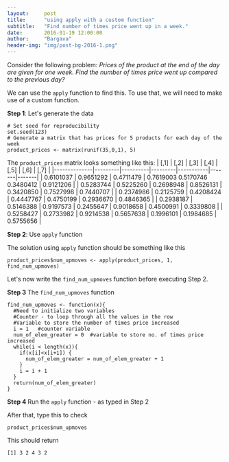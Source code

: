 ```yaml
---
layout:     post
title:      "using apply with a custom function"
subtitle:   "Find number of times price went up in a week."
date:       2016-01-19 12:00:00
author:     "Bargava"
header-img: "img/post-bg-2016-1.png"
---
```


Consider the following problem: *Prices of the product at the end of the day are given for one week. Find the number of times price went up compared to the previous day?*

We can use the `apply` function to find this. To use that, we will need to make use of a custom function. 

**Step 1**: Let's generate the data

	# Set seed for reproducibility
    set.seed(123)
    # Generate a matrix that has prices for 5 products for each day of the week
    product_prices <- matrix(runif(35,0,1), 5)
   
The `product_prices` matrix looks something like this:
 |        [,1]  |    [,2] |     [,3] | [,4]  |    [,5]   |   [,6] | [,7] |
 |--------------|---------|----------|---------|-----------|-------|-------|
| 0.6101037 | 0.9651292 | 0.4711479 | 0.7619003 0.5170746 0.3480412 | 0.9121206 |
| 0.5283744 | 0.5225260 | 0.2698948 | 0.8526131 | 0.3420850 | 0.7527998 | 0.7440707 |
| 0.2374986 | 0.2125759 | 0.4208424 | 0.4447767 | 0.4750199 | 0.2936670 | 0.4846365 |
| 0.2938187 | 0.5146388 | 0.9197573 | 0.2455647 | 0.9018658 | 0.4500991 | 0.3339808 |
| 0.5258427 | 0.2733982 | 0.9214538 | 0.5657638 | 0.1996101 | 0.1984685 | 0.5755656 |


**Step 2**: Use `apply` function

The solution using `apply` function should be something like this

    product_prices$num_upmoves <- apply(product_prices, 1, find_num_upmoves)
    
Let's now write the `find_num_upmoves` function before executing Step 2.

**Step 3** The `find_num_upmoves` function

	find_num_upmoves <- function(x){
	  #Need to initialize two variables
	  #Counter - to loop through all the values in the row
	  #Variable to store the number of times price increased
	  i = 1   #counter variable
	  num_of_elem_greater = 0  #variable to store no. of times price increased
	  while(i < length(x)){
	    if(x[i]<x[i+1]) {
	      num_of_elem_greater = num_of_elem_greater + 1
	    }
	    i = i + 1
	  }
	  return(num_of_elem_greater)
	}
	
**Step 4** Run the `apply` function - as typed in Step 2

After that, type this to check

	product_prices$num_upmoves
	
This should return

	[1] 3 2 4 3 2
